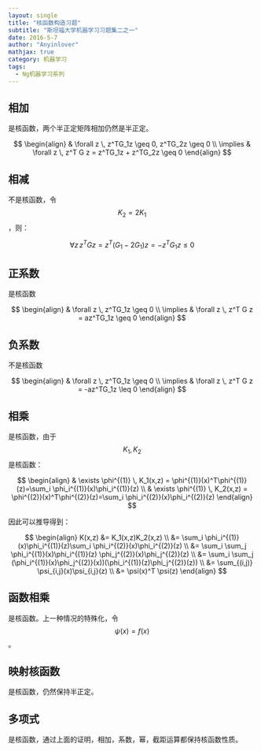 ```yaml
---
layout: single
title: "核函数构造习题"
subtitle: "斯坦福大学机器学习习题集二之一"
date: 2016-5-7
author: "Anyinlover"
mathjax: true
category: 机器学习
tags:
  - Ng机器学习系列
---
```


## 相加

是核函数，两个半正定矩阵相加仍然是半正定。

$$
\begin{align}
& \forall z \, z^TG_1z \geq 0, z^TG_2z \geq 0 \\
\implies & \forall z \, z^T G z = z^TG_1z + z^TG_2z \geq 0
\end{align}
$$

## 相减

不是核函数，令$$K_2 = 2K_1$$，则：

$$ \forall z \, z^T G z = z^T (G_1 - 2G_1) z = - z^T G_1 z \leq 0$$

## 正系数

是核函数

$$
\begin{align}
& \forall z \, z^TG_1z \geq 0 \\
\implies & \forall z \, z^T G z = az^TG_1z  \geq 0
\end{align}
$$

## 负系数

不是核函数

$$
\begin{align}
& \forall z \, z^TG_1z \geq 0 \\
\implies & \forall z \, z^T G z = -az^TG_1z  \leq 0
\end{align}
$$

## 相乘

是核函数，由于$$K_1, K_2$$是核函数：

$$
\begin{align}
& \exists \phi^{(1)} \, K_1(x,z) = \phi^{(1)}(x)^T\phi^{(1)}(z)=\sum_i \phi_i^{(1)}(x)\phi_i^{(1)}(z) \\
& \exists \phi^{(1)} \, K_2(x,z) = \phi^{(2)}(x)^T\phi^{(2)}(z)=\sum_i \phi_i^{(2)}(x)\phi_i^{(2)}(z)
\end{align}
$$

因此可以推导得到：

$$
\begin{align}
K(x,z) &= K_1(x,z)K_2(x,z) \\
&= \sum_i \phi_i^{(1)}(x)\phi_i^{(1)}(z)\sum_i \phi_i^{(2)}(x)\phi_i^{(2)}(z) \\
&= \sum_i \sum_j \phi_i^{(1)}(x)\phi_i^{(1)}(z) \phi_j^{(2)}(x)\phi_j^{(2)}(z) \\
&= \sum_i \sum_j (\phi_i^{(1)}(x)\phi_j^{(2)}(x))(\phi_i^{(1)}(z)\phi_j^{(2)}(z)) \\
&= \sum_{(i,j)} \psi_{i,j}(x)\psi_{i,j}(z) \\
&= \psi(x)^T \psi(z)
\end{align}
$$

## 函数相乘

是核函数。上一种情况的特殊化，令$$\psi(x) = f(x)$$。

## 映射核函数

是核函数，仍然保持半正定。

## 多项式

是核函数，通过上面的证明，相加，系数，幂，截距运算都保持核函数性质。
